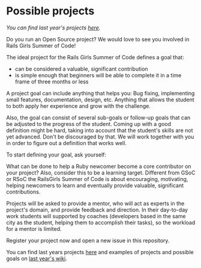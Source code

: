 Possible projects
========

*You can find last year's projects [here](http://2013.teams.railsgirlssummerofcode.org/teams).*


Do you run an Open Source project? We would love to see you involved in
Rails Girls Summer of Code!

The ideal project for the Rails Girls Summer of Code defines a goal that:

* can be considered a valuable, significant contribution
* is simple enough that beginners will be able to complete it in a time frame of three months or less

A project goal can include anything that helps you: Bug fixing, implementing
small features, documentation, design, etc. Anything that allows the student to
both apply her experience and grow with the challenge.

Also, the goal can consist of several sub-goals or follow-up goals that can be
adjusted to the progress of the student. Coming up with a good definition might
be hard, taking into account that the student's skills are not yet advanced.
Don't be discouraged by that. We will work together with you in order to figure
out a definition that works well.

To start defining your goal, ask yourself: 

What can be done to help a Ruby newcomer become a core contributor on your
project?  Also, consider this to be a learning target. Different from GSoC or
RSoC the RailsGirls Summer of Code is about encouraging, motivating, helping
newcomers to learn and eventually provide valuable, significant contributions.

Projects will be asked to provide a mentor, who will act as experts in the project's
domain, and provide feedback and direction. In their day-to-day work students will
supported by coaches (developers based in the same city as the student, helping
them to accomplish their tasks), so the workload for a mentor is limited.

Register your project now and open a new issue in this repository.

You can find last years projects [here](http://2013.teams.railsgirlssummerofcode.org/teams) and examples of projects and possible goals on [last year's wiki](https://github.com/rails-girls-summer-of-code/summer-of-code/wiki/Project-ideas). 
